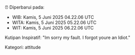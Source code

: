 ⏰ Diperbarui pada:
- WIB: Kamis, 5 Juni 2025 04.22.06 UTC
- WITA: Kamis, 5 Juni 2025 05.22.06 UTC
- WIT: Kamis, 5 Juni 2025 06.22.06 UTC

Kutipan Inspiratif:
"Im sorry my fault. I forgot youre an Idiot."


Kategori: attitude

